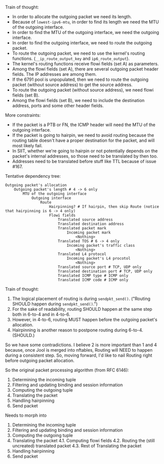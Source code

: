 Train of thought:

- In order to allocate the outgoing packet we need its length.
- Because of `lowest-ipv6-mtu`, in order to find its length we need the MTU of the outgoing interface.
- In order to find the MTU of the outgoing interface, we need the outgoing interface.
- In order to find the outgoing interface, we need to route the outgoing packet.
- To route the outgoing packet, we need to use the kernel's routing functions. (`__ip_route_output_key` and `ip6_route_output`).
- The kernel's routing functions receive flowi fields (set A) as parameters.
- Among the flowi fields (set A), there are several outgoing packet header fields. The IP addresses are among them.
- If the 6791 pool is unpopulated, then we need to route the outgoing packet (without source address) to get the source address.
- To route the outgoing packet (without source address), we need flowi fields (set B).
- Among the flowi fields (set B), we need to include the destination address, ports and some other header fields.

More constraints:

- If the packet is a PTB or FN, the ICMP header will need the MTU of the outgoing interface.
- If the packet is going to hairpin, we need to avoid routing because the routing table doesn't have a proper destination for the packet, and will most likely fail.
- In SIIT, whether we're going to hairpin or not potentially depends on the packet's internal addresses, so those need to be translated by then too.
- Addresses need to be translated before stuff like TTL because of issue #167.

Tentative dependency tree:

	Outgoing packet's allocation
		Outgoing packet's length # 4 -> 6 only
			MTU of the outgoing interface
				Outgoing interface
					Route
						Hairpinning? # If hairpin, then skip Route (notice that hairpinning is 6 -> 4 only)
						Flowi fields
							Translated source address
							Translated destination address
							Translated packet mark
								Incoming packet mark
									<Nothing>
							Translated TOS # 6 -> 4 only
								Incoming packet's traffic class
									<Nothing>
							Translated L4 protocol
								Incoming packet's L4 procotol
									<Nothing>
							Translated source port # TCP, UDP only
							Translated destination port # TCP, UDP only
							Translated ICMP type # ICMP only
							Translated ICMP code # ICMP only

Train of thought:

1. The logical placement of routing is during `sendpkt_send()`. ("Routing SHOULD happen during `sendpkt_send()`.")
2. For the sake of readability, routing SHOULD happen at the same step both in 6-to-4 and in 4-to-6.
3. However, in 4-to-6, routing MUST happen before the outgoing packet's allocation.
4. Hairpinning is another reason to postpone routing during 6-to-4. (SHOULD.)

So we have some contradictions. I believe 2 is more important than 1 and 4 because, once Jool is merged into nftables, Routing will NEED to happen during a consistent step. So, moving forward, I'd like to nail Routing right before outgoing packet allocation.

So the original packet processing algorithm (from RFC 6146):

1. Determining the incoming tuple
2. Filtering and updating binding and session information
3. Computing the outgoing tuple
4. Translating the packet
5. Handling hairpinning
6. Send packet

Needs to morph into

1. Determining the incoming tuple
2. Filtering and updating binding and session information
3. Computing the outgoing tuple
4. Translating the packet
	4.1. Computing flowi fields
	4.2. Routing the (still uncreated) translated packet
	4.3. Rest of Translating the packet
5. Handling hairpinning
6. Send packet
